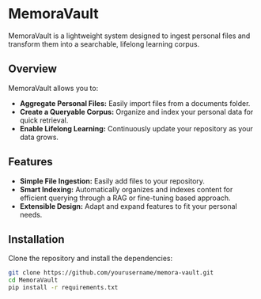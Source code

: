 # MemoraVault

MemoraVault is a lightweight system designed to ingest personal files and transform them into a searchable, lifelong learning corpus.

## Overview

MemoraVault allows you to:
- **Aggregate Personal Files:** Easily import files from a documents folder.
- **Create a Queryable Corpus:** Organize and index your personal data for quick retrieval.
- **Enable Lifelong Learning:** Continuously update your repository as your data grows.

## Features

- **Simple File Ingestion:** Easily add files to your repository.
- **Smart Indexing:** Automatically organizes and indexes content for efficient querying through a RAG or fine-tuning based approach.
- **Extensible Design:** Adapt and expand features to fit your personal needs.

## Installation

Clone the repository and install the dependencies:
```bash
git clone https://github.com/yourusername/memora-vault.git
cd MemoraVault
pip install -r requirements.txt
